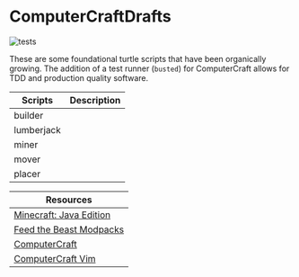 # ComputerCraftDrafts
![[tests](https://github.com/NonlinearFruit/ComputerCraftDrafts/actions)](https://img.shields.io/github/workflow/status/NonlinearFruit/ComputerCraftDrafts/test?label=tests)

These are some foundational turtle scripts that have been organically growing. The addition of a test runner (`busted`) for ComputerCraft allows for TDD and production quality software.

| Scripts    | Description |
| ---        | ---         |
| builder    |             |
| lumberjack |             |
| miner      |             |
| mover      |             |
| placer     |             |

| Resources                            |
|---                                   |
| [Minecraft: Java Edition][minecraft] |
| [Feed the Beast Modpacks][ftb]       |
| [ComputerCraft][cc]                  |
| [ComputerCraft Vim][vimcc]           |

[minecraft]: https://www.minecraft.net/en-us/store/minecraft-java-edition
[ftb]: https://www.feed-the-beast.com
[cc]: https://github.com/SquidDev-CC/CC-Tweaked
[vimcc]: https://github.com/HugoNikanor/VimCC
